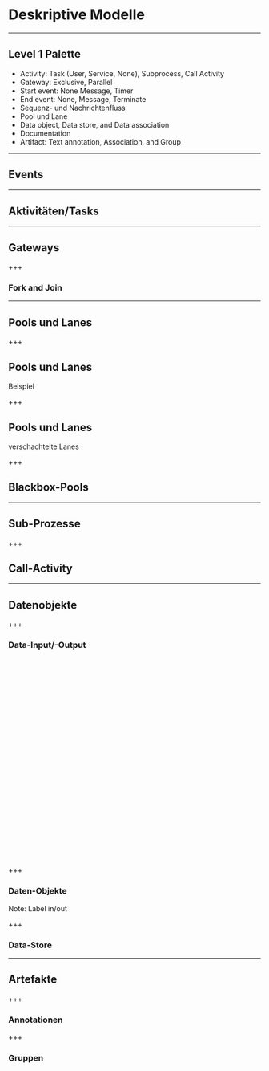 # Deskriptive Modelle

----

## Level 1 Palette

* Activity: Task (User, Service, None), Subprocess, Call Activity 
* Gateway: Exclusive, Parallel 
* Start event: None Message, Timer 
* End event: None, Message, Terminate 
* Sequenz- und Nachrichtenfluss
* Pool und Lane 
* Data object, Data store, and Data association 
* Documentation 
* Artifact: Text annotation, Association, and Group

----

## Events

<div class="bpmn" bpmn-src="bpmn/level1/events.bpmn"/>

----

## Aktivitäten/Tasks

<div class="bpmn" bpmn-src="bpmn/level1/activity.bpmn"/>

----

## Gateways

<div class="bpmn" bpmn-src="bpmn/level1/gateways.bpmn"/>

+++

### Fork and Join

<div class="bpmn" bpmn-src="bpmn/level1/gateways-fork-and-join.bpmn" style="height: 300px;"/>

----

## Pools und Lanes

<div class="bpmn" bpmn-src="bpmn/level1/pools.bpmn" style="height: 300px;"/>

+++

## Pools und Lanes 
Beispiel

<div class="bpmn" bpmn-src="bpmn/level1/pools2.bpmn" style="height: 300px;"/>

+++

## Pools und Lanes 
verschachtelte Lanes

<div class="bpmn" bpmn-src="bpmn/level1/pools-nested-lanes.bpmn" style="height: 500px;"/>

+++

## Blackbox-Pools

<div class="bpmn" bpmn-src="bpmn/level1/pools-blackbox.bpmn" style="height: 300px;"/>

----

## Sub-Prozesse

<div >
	<div class="bpmn" bpmn-src="bpmn/level1/subprocess-collapsed.bpmn"/>
</div>
<div class="fragment" >
	<div class="bpmn" bpmn-src="bpmn/level1/subprocess-expanded.bpmn"/>
</div>

+++

## Call-Activity

<div class="bpmn" bpmn-src="bpmn/level1/call-activitiy.bpmn"/>

---- 

## Datenobjekte
+++
### Data-Input/-Output

<div>
<div class="bpmn" bpmn-src="bpmn/level1/data-output.bpmn" style="height: 200px;"/>
</div>
<div class="fragment">
<div class="bpmn" bpmn-src="bpmn/level1/data-input.bpmn" style="height: 200px;"/>
</div>

+++

### Daten-Objekte

<div class="bpmn" bpmn-src="bpmn/level1/data-object-in-out.bpmn" style="height: 200px;"/>

Note:
Label in/out

+++

### Data-Store
<div class="bpmn" bpmn-src="bpmn/level1/data-store.bpmn" style="height: 250px;"/>

---- 

## Artefakte

+++

### Annotationen

<div class="bpmn" bpmn-src="bpmn/level1/artifacts-annotation.bpmn" style="height: 250px;"/>

+++

### Gruppen

<div class="bpmn stretch" bpmn-src="bpmn/level1/artifacts-group.bpmn" />
